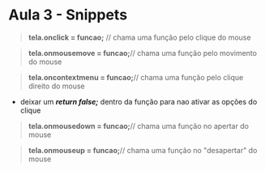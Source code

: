 # Aula 3 - Snippets
>**tela.onclick = funcao;** // chama uma função pelo clique do mouse

>**tela.onmousemove = funcao;**// chama uma função pelo movimento do mouse

>**tela.oncontextmenu = funcao;**// chama uma função pelo clique direito do mouse
- deixar um ***return false;*** dentro da função para nao ativar as opções do clique

>**tela.onmousedown = funcao;**// chama uma função no apertar do mouse

>**tela.onmouseup = funcao;**// chama uma função no "desapertar" do mouse